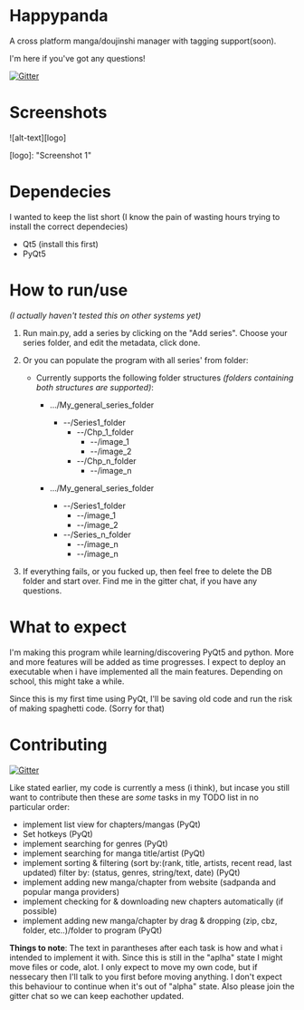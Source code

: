 # Happypanda
A cross platform manga/doujinshi manager with tagging support(soon).

I'm here if you've got any questions!

[![Gitter](https://badges.gitter.im/Join%20Chat.svg)](https://gitter.im/Pewpews/Sadpanda?utm_source=badge&utm_medium=badge&utm_campaign=pr-badge&utm_content=badge)

# Screenshots
![alt-text][logo]

[logo]: "Screenshot 1"

# Dependecies
I wanted to keep the list short (I know the pain of wasting hours trying to install the correct dependecies)
- Qt5 (install this first)
- PyQt5

# How to run/use
*(I actually haven't tested this on other systems yet)*

1. Run main.py, add a series by clicking on the "Add series". Choose your series folder, and edit the metadata, click done.
2. Or you can populate the program with all series' from folder:
    - Currently supports the following folder structures *(folders containing both structures are supported)*:
        + .../My_general_series_folder
            - --/Series1_folder
                - --/Chp_1_folder
                    - --/image_1
                    - --/image_2
                - --/Chp_n_folder
                    - --/image_n

        + .../My_general_series_folder
            - --/Series1_folder
                - --/image_1
                - --/image_2
            - --/Series_n_folder
                - --/image_n
                - --/image_n

3. If everything fails, or you fucked up, then feel free to delete the DB folder and start over. Find me in the gitter chat, if you have any questions.

# What to expect
I'm making this program while learning/discovering PyQt5 and python. More and more features will be added as time progresses. I expect to deploy an executable when i have implemented all the main features. Depending on school, this might take a while.

Since this is my first time using PyQt, I'll be saving old code and run the risk of making spaghetti code. (Sorry for that)

# Contributing
[![Gitter](https://badges.gitter.im/Join%20Chat.svg)](https://gitter.im/Pewpews/Sadpanda?utm_source=badge&utm_medium=badge&utm_campaign=pr-badge&utm_content=badge)

Like stated earlier, my code is currently a mess (i think), but incase you still want to contribute then these are *some* tasks in my TODO list in no particular order:
- implement list view for chapters/mangas (PyQt)
- Set hotkeys (PyQt)
- implement searching for genres (PyQt)
- implement searching for manga title/artist (PyQt)
- implement sorting & filtering (sort by:(rank, title, artists, recent read, last updated) filter by: (status, genres, string/text, date) (PyQt)
- implement adding new manga/chapter from website (sadpanda and popular manga providers)
- implement checking for & downloading new chapters automatically (if possible)
- implement adding new manga/chapter by drag & dropping (zip, cbz, folder, etc..)/folder to program (PyQt)

**Things to note**:
The text in parantheses after each task is how and what i intended to implement it with. Since this is still in the "aplha" state I might move files or code, alot. I only expect to move my own code, but if nessecary then I'll talk to you first before moving anything. I don't expect this behaviour to continue when it's out of "alpha" state. Also please join the gitter chat so we can keep eachother updated.
